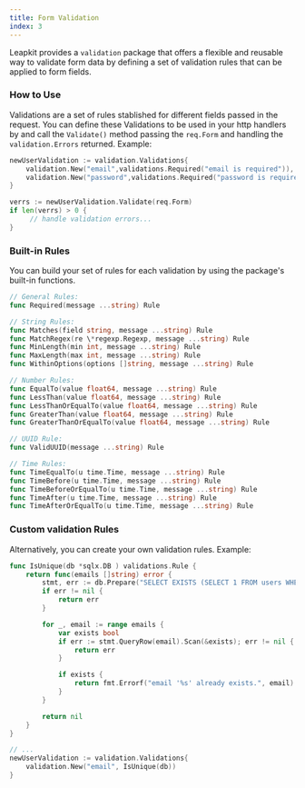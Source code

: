 ```yaml
---
title: Form Validation
index: 3
---
```


Leapkit provides a `validation` package that offers a flexible and reusable way to validate form data by defining a set of validation rules that can be applied to form fields.

### How to Use

Validations are a set of rules stablished for different fields passed in the request. You can define these Validations to be used in your http handlers by and call the `Validate()` method passing the `req.Form` and handling the `validation.Errors` returned. Example:

```go
newUserValidation := validation.Validations{
	validation.New("email",validations.Required("email is required")),
	validation.New("password",validations.Required("password is required")),
}

verrs := newUserValidation.Validate(req.Form)
if len(verrs) > 0 {
	 // handle validation errors...
}
```

### Built-in Rules

You can build your set of rules for each validation by using the package's built-in functions.

```go
// General Rules:
func Required(message ...string) Rule

// String Rules:
func Matches(field string, message ...string) Rule
func MatchRegex(re \*regexp.Regexp, message ...string) Rule
func MinLength(min int, message ...string) Rule
func MaxLength(max int, message ...string) Rule
func WithinOptions(options []string, message ...string) Rule

// Number Rules:
func EqualTo(value float64, message ...string) Rule
func LessThan(value float64, message ...string) Rule
func LessThanOrEqualTo(value float64, message ...string) Rule
func GreaterThan(value float64, message ...string) Rule
func GreaterThanOrEqualTo(value float64, message ...string) Rule

// UUID Rule:
func ValidUUID(message ...string) Rule

// Time Rules:
func TimeEqualTo(u time.Time, message ...string) Rule
func TimeBefore(u time.Time, message ...string) Rule
func TimeBeforeOrEqualTo(u time.Time, message ...string) Rule
func TimeAfter(u time.Time, message ...string) Rule
func TimeAfterOrEqualTo(u time.Time, message ...string) Rule
```

### Custom validation Rules

Alternatively, you can create your own validation rules. Example:

```go
func IsUnique(db *sqlx.DB ) validations.Rule {
   	return func(emails []string) error {
  		stmt, err := db.Prepare("SELECT EXISTS (SELECT 1 FROM users WHERE email = $1)")
  		if err != nil {
 			return err
  		}

  		for _, email := range emails {
 			var exists bool
 			if err := stmt.QueryRow(email).Scan(&exists); err != nil {
				return err
 			}

 			if exists {
				return fmt.Errorf("email '%s' already exists.", email)
 			}
  		}

  		return nil
   	}
}

// ...
newUserValidation := validation.Validations{
	validation.New("email", IsUnique(db))
}
```
